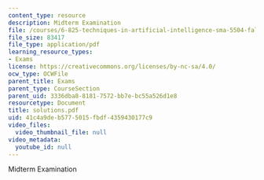 ```yaml
---
content_type: resource
description: Midterm Examination
file: /courses/6-825-techniques-in-artificial-intelligence-sma-5504-fall-2002/41c4a9deb5775015fbdf4359430177c9_solutions.pdf
file_size: 83417
file_type: application/pdf
learning_resource_types:
- Exams
license: https://creativecommons.org/licenses/by-nc-sa/4.0/
ocw_type: OCWFile
parent_title: Exams
parent_type: CourseSection
parent_uid: 3336dba8-8181-7572-bb7e-bc55a526d1e8
resourcetype: Document
title: solutions.pdf
uid: 41c4a9de-b577-5015-fbdf-4359430177c9
video_files:
  video_thumbnail_file: null
video_metadata:
  youtube_id: null
---
```

Midterm Examination